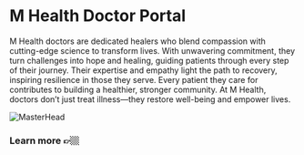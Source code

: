 # M Health Doctor Portal

M Health doctors are dedicated healers who blend compassion with cutting-edge science to transform lives. With unwavering commitment, they turn challenges into hope and healing, guiding patients through every step of their journey. Their expertise and empathy light the path to recovery, inspiring resilience in those they serve. Every patient they care for contributes to building a healthier, stronger community. At M Health, doctors don’t just treat illness—they restore well-being and empower lives.


![MasterHead](https://wallpapers.com/images/hd/digital-art-physician-s-stethoscope-0cinufee6bu972uo.jpg)

### Learn more 👉🏼  

